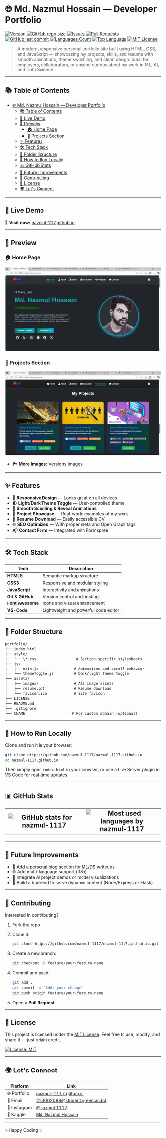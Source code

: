 # 🌐 Md. Nazmul Hossain — Developer Portfolio

[![Version](https://img.shields.io/badge/Version-3.0.2-228b22?logo=Git&logoColor=green)](https://github.com/nazmul-1117/nazmul-1117.github.io/blob/main/CHANGELOG.md)
[![GitHub repo size](https://img.shields.io/github/repo-size/nazmul-1117/nazmul-1117.github.io)](https://github.com/nazmul-1117/nazmul-1117.github.io)
[![Issues](https://img.shields.io/github/issues/nazmul-1117/nazmul-1117.github.io)](https://github.com/nazmul-1117/nazmul-1117.github.io/issues)
[![Pull Requests](https://img.shields.io/github/issues-pr/nazmul-1117/nazmul-1117.github.io)](https://github.com/nazmul-1117/nazmul-1117.github.io)
[![GitHub last commit](https://img.shields.io/github/last-commit/nazmul-1117/nazmul-1117.github.io)](https://github.com/nazmul-1117/nazmul-1117.github.io)
[![Languages Count](https://img.shields.io/github/languages/count/nazmul-1117/nazmul-1117.github.io)](https://github.com/nazmul-1117/nazmul-1117.github.io)
[![Top Language](https://img.shields.io/github/languages/top/nazmul-1117/nazmul-1117.github.io)](https://github.com/nazmul-1117/nazmul-1117.github.io)
[![MIT License](https://img.shields.io/github/license/nazmul-1117/nazmul-1117.github.io)](LICENSE)


> A modern, responsive personal portfolio site built using HTML, CSS, and JavaScript — showcasing my projects, skills, and resume with smooth animations, theme switching, and clean design. Ideal for employers, collaborators, or anyone curious about my work in ML, AI, and Data Science.

---

## 📚 Table of Contents

- [🌐 Md. Nazmul Hossain — Developer Portfolio](#-md-nazmul-hossain--developer-portfolio)
  - [📚 Table of Contents](#-table-of-contents)
  - [🚀 Live Demo](#-live-demo)
  - [📸 Preview](#-preview)
    - [🏠 Home Page](#-home-page)
    - [💼 Projects Section](#-projects-section)
  - [✨ Features](#-features)
  - [🛠️ Tech Stack](#️-tech-stack)
  - [📁 Folder Structure](#-folder-structure)
  - [🧪 How to Run Locally](#-how-to-run-locally)
  - [📊 GitHub Stats](#-github-stats)
  - [🔮 Future Improvements](#-future-improvements)
  - [🤝 Contributing](#-contributing)
  - [📄 License](#-license)
  - [🌍 Let's Connect](#-lets-connect)

---

## 🚀 Live Demo

🔗 **Visit now:** [nazmul-1117.github.io](https://nazmul-1117.github.io/)

---

## 📸 Preview

### 🏠 Home Page
![Home Page](assets/image/readme/screenshot-home.png)

### 💼 Projects Section
![Projects](assets/image/readme/screenshot-projects.png)

- 🏞 **More Images:** [Versions Images](https://github.com/nazmul-1117/nazmul-1117.github.io/tree/main/image/version/)
---

## ✨ Features

- 📱 **Responsive Design** — Looks great on all devices
- 🌓 **Light/Dark Theme Toggle** — User-controlled theme
- 🎯 **Smooth Scrolling & Reveal Animations**
- 💼 **Project Showcase** — Real-world examples of my work
- 📄 **Resume Download** — Easily accessible CV
- 🌐 **SEO Optimized** — With proper meta and Open Graph tags
- 📬 **Contact Form** — Integrated with Formspree

---

## 🛠️ Tech Stack

| Tech            | Description                    |
|-----------------|--------------------------------|
| **HTML5**       | Semantic markup structure      |
| **CSS3**        | Responsive and modular styling |
| **JavaScript**  | Interactivity and animations   |
| **Git & GitHub**| Version control and hosting    |
| **Font Awesome**| Icons and visual enhancement   |
| **VS-Code**     | Lightweight and powerful code editor |

---

## 📁 Folder Structure

```
portfolio/
├── index.html
├── style/
│   └── \*.css                  # Section-specific stylesheets
├── js/
│   ├── main.js                # Animations and scroll behavior
│   └── themeToggle.js         # Dark/light theme toggle
├── assets/
│   ├── images/                # All image assets
│   ├── resume.pdf             # Resume download
│   └── favicon.ico            # Site favicon
├── LICENSE
├── README.md
├── .gitignore
└── CNAME                     # For custom domain (optional)

```

---

## 🧪 How to Run Locally

Clone and run it in your browser:

```bash
git clone https://github.com/nazmul-1117/nazmul-1117.github.io
cd nazmul-1117.github.io
```

Then simply open `index.html` in your browser, or use a Live Server plugin in VS Code for real-time updates.

---

## 📊 GitHub Stats<table>
  <tr>
    <td align="center" width="50%">
      <!-- GitHub Stats Card -->
      <picture>
        <source
          media="(prefers-color-scheme: dark)"
          srcset="https://github-readme-stats.vercel.app/api?username=nazmul-1117&show_icons=true&hide_border=true&theme=tokyonight"
        />
        <source
          media="(prefers-color-scheme: light), (prefers-color-scheme: no-preference)"
          srcset="https://github-readme-stats.vercel.app/api?username=nazmul-1117&show_icons=true&hide_border=true&theme=light"
        />
        <img
          src="https://github-readme-stats.vercel.app/api?username=nazmul-1117&show_icons=true&hide_border=true&theme=light"
          alt="GitHub stats for nazmul-1117"
          width="100%"
        />
      </picture>
    </td>
    <td align="center" width="50%">
      <!-- Top Languages Card -->
      <picture>
        <source
          media="(prefers-color-scheme: dark)"
          srcset="https://github-readme-stats.vercel.app/api/top-langs/?username=nazmul-1117&layout=compact&theme=tokyonight&langs_count=10&hide_border=true&bg_color=1e1e2f&title_color=FF73C6&text_color=FFFFFF&icon_color=FF73C6&custom_title=Most%20Used%20Languages"
        />
        <source
          media="(prefers-color-scheme: light), (prefers-color-scheme: no-preference)"
          srcset="https://github-readme-stats.vercel.app/api/top-langs/?username=nazmul-1117&layout=compact&theme=light&langs_count=10&hide_border=true&bg_color=ffffff&title_color=FF69B4&text_color=333333&icon_color=FF69B4&custom_title=Most%20Used%20Languages"
        />
        <img
          src="https://github-readme-stats.vercel.app/api/top-langs/?username=nazmul-1117&layout=compact&theme=light&langs_count=10&hide_border=true&bg_color=ffffff&title_color=FF69B4&text_color=333333&icon_color=FF69B4&custom_title=Most%20Used%20Languages"
          alt="Most used languages by nazmul-1117"
          width="100%"
        />
      </picture>
    </td>
  </tr>
</table>

---

## 🔮 Future Improvements

* 📝 Add a personal blog section for ML/DS writeups
* 🌐 Add multi-language support (i18n)
* 🧠 Integrate AI project demos or model visualizations
* 🧾 Build a backend to serve dynamic content (Node/Express or Flask)

---

## 🤝 Contributing

Interested in contributing?

1. Fork the repo
2. Clone it:

   ```bash
   git clone https://github.com/nazmul-1117/nazmul-1117.github.io.git
   ```
3. Create a new branch:

   ```bash
   git checkout -b feature/your-feature-name
   ```
4. Commit and push:

   ```bash
   git add .
   git commit -m "Add: your change"
   git push origin feature/your-feature-name
   ```
5. Open a **Pull Request**

---

## 📄 License

This project is licensed under the [MIT License](LICENSE).
Feel free to use, modify, and share it — just retain credit.

[![License: MIT](https://img.shields.io/badge/License-MIT-green.svg)](https://opensource.org/licenses/MIT)

---

## 🌍 Let's Connect

| Platform     | Link                                                                  |
| ------------ | --------------------------------------------------------------------- |
| 🌐 Portfolio | [nazmul-1117.github.io](https://nazmul-1117.github.io/)               |
| 📧 Email     | [223002089@student.green.ac.bd](mailto:223002089@student.green.ac.bd) |
| 💼 Instagram | [@nazmul.1117](https://www.instagram.com/nazmul.1117/)                |
| 🧠 Kaggle    | [Md. Nazmul Hossain](https://www.kaggle.com/nazmul1117)               |

---
✨Happy Coding ✨